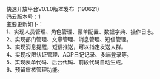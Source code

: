 快速开放平台V0.1.0版本发布（190621）<br>
码云版本号：1<br>
主要更新如下：<br>
1、实现人员管理、角色管理、菜单配置、数据字典、操作日志。<br>
2、实现部门管理、文章管理、消息管理、短信管理。<br>
3、实现消息提醒，短信推送，可以指定发送人群。<br>
4、实现权限认证管理、AOP日记记录、多端登录等。<br>
5、实现表单代码、后台代码、前段代码自动生成。<br>
6、预留审核管理功能。<br>
